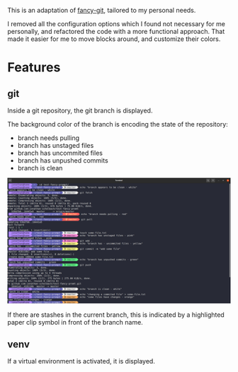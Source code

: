 This is an adaptation of [fancy-git](https://github.com/diogocavilha/fancy-git),
tailored to my personal needs.

I removed all the configuration options which I found not necessary for me
personally, and refactored the code with a more functional approach. That made
it easier for me to move blocks around, and customize their colors.

# Features

## git

Inside a git repository, the git branch is displayed.

The background color of the branch is encoding the state of the repository:

-   branch needs pulling
-   branch has unstaged files
-   branch has uncommited files
-   branch has unpushed commits
-   branch is clean

![demonstration of color](demonstration.png)

If there are stashes in the current branch, this is indicated by a highlighted
paper clip symbol in front of the branch name.

## venv

If a virtual environment is activated, it is displayed.
